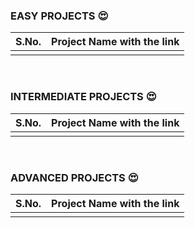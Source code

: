 ### EASY PROJECTS 😍

|S.No.|Project Name with the link|
|---|----|
|||

<BR>
  
### INTERMEDIATE PROJECTS 😍

|S.No.|Project Name with the link|
|---|----|
|||
  
<BR>
  
### ADVANCED PROJECTS 😍

|S.No.|Project Name with the link|
|---|----|
|||
  

